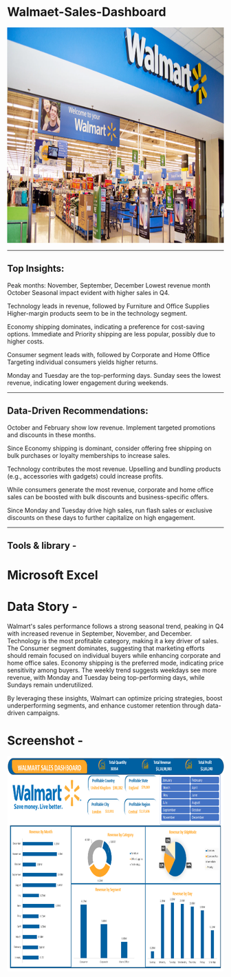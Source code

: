 # Walmaet-Sales-Dashboard
<img src="https://github.com/ErPrashantRathod/Walmart_Sales_Dashboard/blob/main/walmart-products.webp" alt="myql-logo" width="1000" height="500"/>

---

## Top Insights:
Peak months: November, September, December
Lowest revenue month October
Seasonal impact evident with higher sales in Q4.

Technology leads in revenue, followed by Furniture  and Office Supplies
Higher-margin products seem to be in the technology segment.

Economy shipping dominates, indicating a preference for cost-saving options.
Immediate and Priority shipping are less popular, possibly due to higher costs.

Consumer segment leads with, followed by Corporate and Home Office 
Targeting individual consumers yields higher returns.

Monday and Tuesday are the top-performing days.
Sunday sees the lowest revenue, indicating lower engagement during weekends.

---

## Data-Driven Recommendations:
October and February show low revenue. Implement targeted promotions and discounts in these months.

Since Economy shipping is dominant, consider offering free shipping on bulk purchases or loyalty memberships to increase sales.

Technology contributes the most revenue. Upselling and bundling products (e.g., accessories with gadgets) could increase profits.

While consumers generate the most revenue, corporate and home office sales can be boosted with bulk discounts and business-specific offers.

Since Monday and Tuesday drive high sales, run flash sales or exclusive discounts on these days to further capitalize on high engagement.

---
## Tools & library -

# Microsoft Excel


# Data Story -
####
Walmart's sales performance follows a strong seasonal trend, peaking in Q4 with increased revenue in September, November, and December. Technology is the most profitable category, making it a key driver of sales. The Consumer segment dominates, suggesting that marketing efforts should remain focused on individual buyers while enhancing corporate and home office sales. Economy shipping is the preferred mode, indicating price sensitivity among buyers. The weekly trend suggests weekdays see more revenue, with Monday and Tuesday being top-performing days, while Sundays remain underutilized.

By leveraging these insights, Walmart can optimize pricing strategies, boost underperforming segments, and enhance customer retention through data-driven campaigns.

# Screenshot -

<img src="https://github.com/ErPrashantRathod/Walmart_Sales_Dashboard/blob/main/WalmartDashboard%20ss.png" alt="myql-logo" width="1000" height="500"/>

